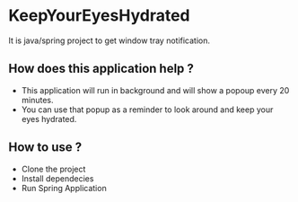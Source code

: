 # KeepYourEyesHydrated
It is java/spring project to get window tray notification.

## How does this application help ?
- This application will run in background and will show a popoup every 20 minutes.
- You can use that popup as a reminder to look around and keep your eyes hydrated.

## How to use ?
- Clone the project
- Install dependecies
- Run Spring Application
